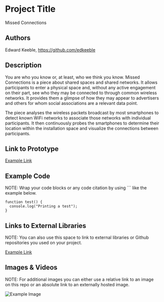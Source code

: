 # Project Title
Missed Connections

## Authors
Edward Keeble, https://github.com/edkeeble

## Description
You are who you know or, at least, who we think you know. Missed Connections is a piece about shared spaces and shared networks. It allows participants to enter a physical space and, without any active engagement on their part, see who they may be connected to through common wireless networks. It provides them a glimpse of how they may appear to advertisers and others for whom social associations are a relevant data point.

The piece analyses the wireless packets broadcast by most smartphones to detect known WiFi networks to associate those networks with individual participants. It then continuously probes the smartphones to determine their location within the installation space and visualize the connections between participants.

## Link to Prototype

[Example Link](http://www.google.com "Example Link")

## Example Code
NOTE: Wrap your code blocks or any code citation by using ``` like the example below.
```
function test() {
  console.log("Printing a test");
}
```
## Links to External Libraries
 NOTE: You can also use this space to link to external libraries or Github repositories you used on your project.

[Example Link](http://www.google.com "Example Link")

## Images & Videos
NOTE: For additional images you can either use a relative link to an image on this repo or an absolute link to an externally hosted image.

![Example Image](project_images/cover.jpg?raw=true "Example Image")
